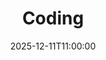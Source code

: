 ---
type: lecture
date: 2025-12-11T11:00:00
title: "Coding"
lecture_type: Lecture
thumbnail: /static_files/presentations/lec.jpg
links:
- url: https://github.com/data-mining-UniPI/teaching25/tree/main/notebooks
  name: slides
hide_from_announcments: true
---